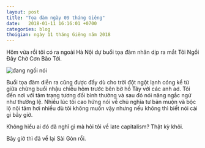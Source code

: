 ```yaml
---
layout: post
title: "Tọa đàm ngày 09 tháng Giêng"
date:   2018-01-11 16:16:01 +0700
categories: blog
thoigian: ngày 11 tháng Giêng năm 2018
---
```


Hôm vừa rồi tôi có ra ngoài Hà Nội dự buổi tọa đàm nhân dịp ra mắt Tôi Ngồi Đây Chờ Cơn Bão Tới.

![đang ngồi nói](https://farm5.staticflickr.com/4724/24765088637_2c44796c61_k.jpg)

Buổi tọa đàm diễn ra cũng được đấy dù cho trời đột ngột lạnh cóng kể từ giữa chừng buổi nhậu chiều hôm trước bên bờ hồ Tây với các anh ad. Tôi đến nơi với tâm trạng tương đối bình thường và sau đó nói năng ngắc ngứ như thường lệ. Nhiều lúc tôi cao hứng nói về chủ nghĩa tư bản muộn và bộc lộ nội tâm hơi nhiều dù tôi không muốn vậy nhưng nếu không thì biết nói cái gì bây giờ.

Không hiểu ai đó đã nghĩ gì mà hỏi tôi về late capitalism? Thật kỳ khôi.

Bây giờ thì đã về lại Sài Gòn rồi.

